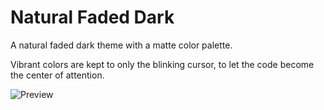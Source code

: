# Natural Faded Dark
A natural faded dark theme with a matte color palette.


Vibrant colors are kept to only the blinking cursor, to let the code become the center of attention. 

![Preview](https://raw.githubusercontent.com/saigowthamr/Blackgold/master/images/js.png)